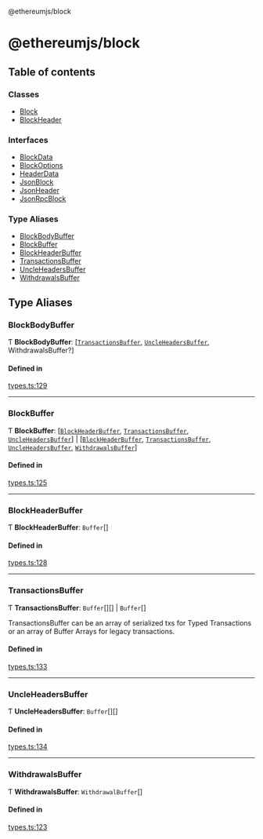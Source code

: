 @ethereumjs/block

# @ethereumjs/block

## Table of contents

### Classes

- [Block](classes/Block.md)
- [BlockHeader](classes/BlockHeader.md)

### Interfaces

- [BlockData](interfaces/BlockData.md)
- [BlockOptions](interfaces/BlockOptions.md)
- [HeaderData](interfaces/HeaderData.md)
- [JsonBlock](interfaces/JsonBlock.md)
- [JsonHeader](interfaces/JsonHeader.md)
- [JsonRpcBlock](interfaces/JsonRpcBlock.md)

### Type Aliases

- [BlockBodyBuffer](README.md#blockbodybuffer)
- [BlockBuffer](README.md#blockbuffer)
- [BlockHeaderBuffer](README.md#blockheaderbuffer)
- [TransactionsBuffer](README.md#transactionsbuffer)
- [UncleHeadersBuffer](README.md#uncleheadersbuffer)
- [WithdrawalsBuffer](README.md#withdrawalsbuffer)

## Type Aliases

### BlockBodyBuffer

Ƭ **BlockBodyBuffer**: [[`TransactionsBuffer`](README.md#transactionsbuffer), [`UncleHeadersBuffer`](README.md#uncleheadersbuffer), WithdrawalsBuffer?]

#### Defined in

[types.ts:129](https://github.com/ethereumjs/ethereumjs-monorepo/blob/master/packages/block/src/types.ts#L129)

___

### BlockBuffer

Ƭ **BlockBuffer**: [[`BlockHeaderBuffer`](README.md#blockheaderbuffer), [`TransactionsBuffer`](README.md#transactionsbuffer), [`UncleHeadersBuffer`](README.md#uncleheadersbuffer)] \| [[`BlockHeaderBuffer`](README.md#blockheaderbuffer), [`TransactionsBuffer`](README.md#transactionsbuffer), [`UncleHeadersBuffer`](README.md#uncleheadersbuffer), [`WithdrawalsBuffer`](README.md#withdrawalsbuffer)]

#### Defined in

[types.ts:125](https://github.com/ethereumjs/ethereumjs-monorepo/blob/master/packages/block/src/types.ts#L125)

___

### BlockHeaderBuffer

Ƭ **BlockHeaderBuffer**: `Buffer`[]

#### Defined in

[types.ts:128](https://github.com/ethereumjs/ethereumjs-monorepo/blob/master/packages/block/src/types.ts#L128)

___

### TransactionsBuffer

Ƭ **TransactionsBuffer**: `Buffer`[][] \| `Buffer`[]

TransactionsBuffer can be an array of serialized txs for Typed Transactions or an array of Buffer Arrays for legacy transactions.

#### Defined in

[types.ts:133](https://github.com/ethereumjs/ethereumjs-monorepo/blob/master/packages/block/src/types.ts#L133)

___

### UncleHeadersBuffer

Ƭ **UncleHeadersBuffer**: `Buffer`[][]

#### Defined in

[types.ts:134](https://github.com/ethereumjs/ethereumjs-monorepo/blob/master/packages/block/src/types.ts#L134)

___

### WithdrawalsBuffer

Ƭ **WithdrawalsBuffer**: `WithdrawalBuffer`[]

#### Defined in

[types.ts:123](https://github.com/ethereumjs/ethereumjs-monorepo/blob/master/packages/block/src/types.ts#L123)
